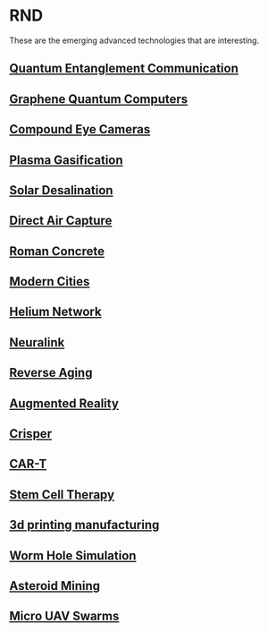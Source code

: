 RND
====

These are the emerging advanced technologies that are interesting. 

[Quantum Entanglement Communication](https://www.nature.com/articles/s41534-022-00520-8 'Quantum Entanglement Communication' )
-------------------------------------------------------------------------------------------------------------------------------

[Graphene Quantum Computers](https://www.graphenea.com/blogs/graphene-news/graphene-for-quantum-computing 'Graphene Quantum Computers')
---------------------------------------------------------------------------------------------------------------------------------------

[Compound Eye Cameras](https://www.nature.com/articles/s41467-022-33072-8 'Compound Eye Cameras')
--------------------------------------------------------------------------------------------------

[Plasma Gasification](https://www.britannica.com/technology/plasma-arc-gasification 'Plasma Gasification')
-----------------------------------------------------------------------------------------------------------

[Solar Desalination](https://wired.me/science/environment/desalination-solar-dome-saudi-arabia-neom/ 'Solar Desalination')
---------------------------------------------------------------------------------------------------------------------------

[Direct Air Capture](https://carbonengineering.com/our-technology/ 'Direct Air Capture')
----------------------------------------------------------------------------------------

[Roman Concrete](https://www.scientificamerican.com/article/ancient-roman-concrete-has-self-healing-capabilities/ 'Roman Concrete')
------------------------------------------------------------------------------------------------------------------------------------

[Modern Cities](https://architizer.com/blog/inspiration/collections/mixed-use-design/ 'Modern Cities')
------------------------------------------------------------------------------------------------------

[Helium Network](https://www.helium.com/ 'Helium Network')
----------------------------------------------------------

[Neuralink](https://neuralink.com/ 'Neuralink')
-----------------------------------------------

[Reverse Aging](https://time.com/6246864/reverse-aging-scientists-discover-milestone/ 'Reverse Aging')
-------------------------------------------------------------------------------------------------------

[Augmented Reality](https://spectrum.ieee.org/looking-through-mojo-visions-newest-ar-contact-lens 'Augmented Reality')
----------------------------------------------------------------------------------------------------------------------

[Crisper](https://www.nytimes.com/2022/06/27/science/crispr-science-medical-research.html 'Crisper')
-----------------------------------------------------------------------------------------------------

[CAR-T](https://www.mayoclinic.org/departments-centers/car-t-cell-therapy-program/sections/gnc-20405215 'CAR-T')
----------------------------------------------------------------------------------------------------------------

[Stem Cell Therapy](https://stemcellres.biomedcentral.com/ 'Stem Cell Therapy')
-------------------------------------------------------------------------------

[3d printing manufacturing](https://markforged.com/3d-printers '3D Printing Manufacturing')
-------------------------------------------------------------------------------------------

[Worm Hole Simulation](https://www.sciencefocus.com/news/simulation-wormhole-unite-gravity-quantum-theory-physics/ 'Worm Hole Simulation')
-------------------------------------------------------------------------------------------------------------------------------------------

[Asteroid Mining](https://www.space.com/space-mining-grinding-into-reality 'Asteroid Mining')
---------------------------------------------------------------------------------------------

[Micro UAV Swarms](https://ieeexplore.ieee.org/document/9491655 'Micro UAV Swarms')
-----------------------------------------------------------------------------------

